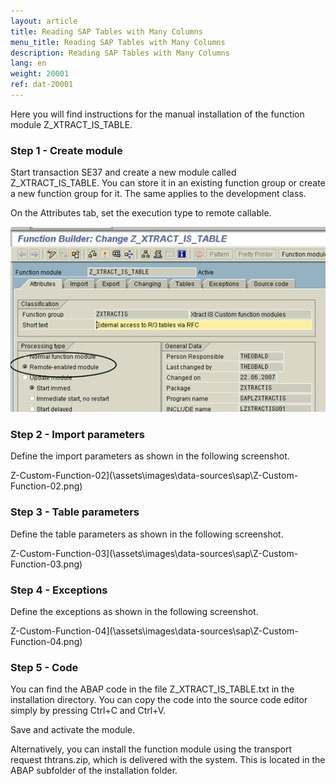 ```yaml
---
layout: article
title: Reading SAP Tables with Many Columns
menu_title: Reading SAP Tables with Many Columns
description: Reading SAP Tables with Many Columns
lang: en
weight: 20001
ref: dat-20001
---
```


Here you will find instructions for the manual installation of the function module Z_XTRACT_IS_TABLE.

### Step 1 - Create module

Start transaction SE37 and create a new module called Z_XTRACT_IS_TABLE. You can store it in an existing function group or create a new function group for it. The same applies to the development class.


On the Attributes tab, set the execution type to remote callable.

![Z-Custom-Function-01](\assets\images\data-sources\sap\Z-Custom-Function-01.png)

### Step 2 - Import parameters

Define the import parameters as shown in the following screenshot.

Z-Custom-Function-02](\assets\images\data-sources\sap\Z-Custom-Function-02.png)

### Step 3 - Table parameters

Define the table parameters as shown in the following screenshot.

Z-Custom-Function-03](\assets\images\data-sources\sap\Z-Custom-Function-03.png)

### Step 4 - Exceptions

Define the exceptions as shown in the following screenshot.

Z-Custom-Function-04](\assets\images\data-sources\sap\Z-Custom-Function-04.png)

### Step 5 - Code

You can find the ABAP code in the file Z_XTRACT_IS_TABLE.txt in the installation directory. You can copy the code into the source code editor simply by pressing Ctrl+C and Ctrl+V.

Save and activate the module.

Alternatively, you can install the function module using the transport request thtrans.zip, which is delivered with the system. This is located in the ABAP subfolder of the installation folder. 
